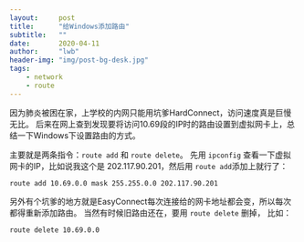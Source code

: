 ```yaml
---
layout:     post
title:      "给Windows添加路由"
subtitle:   ""
date:       2020-04-11
author:     "lwb"
header-img: "img/post-bg-desk.jpg"
tags:
    - network
    - route
---
```


因为肺炎被困在家，上学校的内网只能用坑爹HardConnect，访问速度真是巨慢无比。
后来在网上查到发现要将访问10.69段的IP时的路由设置到虚拟网卡上，总结一下Windows下设置路由的方式。

主要就是两条指令：`route add` 和 `route delete`。
先用 `ipconfig` 查看一下虚拟网卡的IP，比如说我这个是 202.117.90.201，然后用 `route add`添加上就行了：

`route add 10.69.0.0 mask 255.255.0.0 202.117.90.201`

另外有个坑爹的地方就是EasyConnect每次连接给的网卡地址都会变，所以每次都得重新添加路由。
当然有时候旧路由还在，要用 `route delete` 删掉， 比如：

`route delete 10.69.0.0`